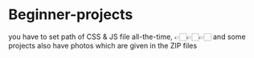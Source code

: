 # Beginner-projects

you have to set path of CSS & JS file all-the-time,
     👉🏻👉🏻👉🏻    and some projects also have photos which are given in the ZIP files
